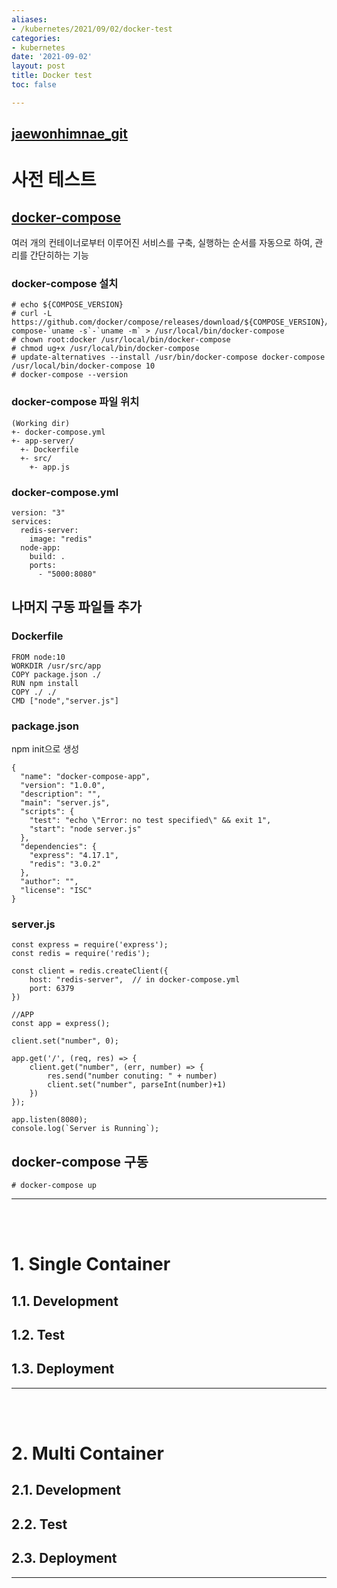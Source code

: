 ```yaml
---
aliases:
- /kubernetes/2021/09/02/docker-test
categories:
- kubernetes
date: '2021-09-02'
layout: post
title: Docker test
toc: false

---
```


[jaewonhimnae_git](https://github.com/jaewonhimnae/docker-codes/)
---

# 사전 테스트

## [docker-compose](https://engineer-mole.tistory.com/221)
여러 개의 컨테이너로부터 이루어진 서비스를 구축, 실행하는 순서를 자동으로 하여, 관리를 간단히하는 기능  

### docker-compose 설치  

```
# echo ${COMPOSE_VERSION} 
# curl -L https://github.com/docker/compose/releases/download/${COMPOSE_VERSION}/docker-compose-`uname -s`-`uname -m` > /usr/local/bin/docker-compose 
# chown root:docker /usr/local/bin/docker-compose 
# chmod ug+x /usr/local/bin/docker-compose 
# update-alternatives --install /usr/bin/docker-compose docker-compose /usr/local/bin/docker-compose 10
# docker-compose --version
```

### docker-compose 파일 위치
```
(Working dir) 
+- docker-compose.yml 
+- app-server/ 
  +- Dockerfile 
  +- src/ 
    +- app.js
```
### docker-compose.yml
```
version: "3"
services:
  redis-server:
    image: "redis"
  node-app:
    build: .
    ports:
      - "5000:8080"
```

## 나머지 구동 파일들 추가

### Dockerfile
```
FROM node:10
WORKDIR /usr/src/app
COPY package.json ./
RUN npm install
COPY ./ ./
CMD ["node","server.js"]
```

### package.json
npm init으로 생성
```
{
  "name": "docker-compose-app",
  "version": "1.0.0",
  "description": "",
  "main": "server.js",
  "scripts": {
    "test": "echo \"Error: no test specified\" && exit 1",
    "start": "node server.js"
  },
  "dependencies": {
    "express": "4.17.1",
    "redis": "3.0.2"
  },
  "author": "",
  "license": "ISC"
}

```

### server.js
```
const express = require('express');
const redis = require('redis');

const client = redis.createClient({
    host: "redis-server",  // in docker-compose.yml
    port: 6379
})

//APP 
const app = express();

client.set("number", 0);

app.get('/', (req, res) => {
    client.get("number", (err, number) => {
        res.send("number conuting: " + number)
        client.set("number", parseInt(number)+1)
    })
});

app.listen(8080);
console.log(`Server is Running`);
```

## docker-compose 구동
```
# docker-compose up
```

---
<br><br>

# 1. Single Container
## 1.1. Development

## 1.2. Test

## 1.3. Deployment




---
<br><br>

# 2. Multi Container
## 2.1. Development

## 2.2. Test

## 2.3. Deployment




---
<br><br>



